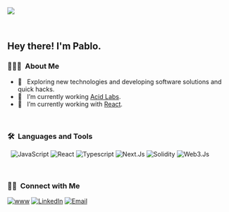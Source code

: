 &nbsp;

  ![](https://wallpaperaccess.com/full/7167570.png)

&nbsp;

<h2> Hey there! I'm Pablo.</h2>

<h3> 👨🏻‍💻 &nbsp;About Me </h3>

- 🤔 &nbsp; Exploring new technologies and developing software solutions and quick hacks.
- 💼 &nbsp; I’m currently working [Acid Labs](https://acid.cl/).
- 🔭 &nbsp; I’m currently working with [React](https://reactjs.org/).

<br/>

<h3> 🛠 &nbsp;Languages and Tools</h3>

&nbsp;
  ![JavaScript](https://img.shields.io/badge/-JavaScript-333333?style=flat&logo=javascript)
  ![React](https://img.shields.io/badge/-React-333333?style=flat&logo=react)
  ![Typescript](https://img.shields.io/badge/-Typescript-333333?style=flat&logo=typescript)
  ![Next.Js](https://img.shields.io/badge/-Next-333333?style=flat&logo=next.js)
  ![Solidity](https://img.shields.io/badge/-Solidity-333333?style=flat&logo=solidity.js)
  ![Web3.Js](https://img.shields.io/badge/-Web3-333333?style=flat&logo=web3.js)
  
  
<br/>

<h3> 🤝🏻 &nbsp;Connect with Me </h3>


<a href="https://pablo-rigalli.vercel.app/"><img alt="www" src="https://img.shields.io/badge/www-pablo%20rigalli%20-blue?style=flat-square&logo=www"></a>
<a href="https://www.linkedin.com/in/pablo-rigalli-376a04189/"><img alt="LinkedIn" src="https://img.shields.io/badge/LinkedIn-Pablo%20Rigalli%20-blue?style=flat-square&logo=linkedin"></a>
<a href="mailto:rigallipablo@gmail.com"><img alt="Email" src="https://img.shields.io/badge/Email-rigallipablo-blue?style=flat-square&logo=gmail"></a>


